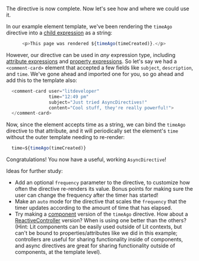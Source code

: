 The directive is now complete. Now let's see how and where we could use it.

In our example element template, we've been rendering the `timeAgo` directive
into a [child expression](/docs/templates/expressions/#child-expressions) as a
string:

```ts
      <p>This page was rendered ${timeAgo(timeCreated)}.</p>
```

However, our directive can be used in _any_ expression type, including
[attribute expressions](/docs/templates/expressions/#attribute-expressions) and
[property expressions](/docs/templates/expressions/#property-expressions). So
let's say we had a `<comment-card>` element that accepted a few fields like
`subject`, `description`, and `time`. We've gone ahead and imported one for you,
so go ahead and add this to the template also:

```ts
  <comment-card user="litdeveloper"
                time="12:49 pm"
                subject="Just tried AsyncDirectives!"
                content="Cool stuff, they're really powerful!">
  </comment-card>
```

Now, since the element accepts time as a string, we can bind the `timeAgo`
directive to that attribute, and it will periodically set the element's
`time` without the outer template needing to re-render:

```ts
  time=${timeAgo(timeCreated)}
```

Congratulations! You now have a useful, working `AsyncDirective`!

Ideas for further study:
* Add an optional `frequency` parameter to the directive, to customize how
  often the directive re-renders its value. Bonus points for making sure the
  user can change the frequency after the timer has started!
* Make an `auto` mode for the directive that scales the `frequency` that the
  timer updates according to the amount of time that has elapsed.
* Try making a [component](/docs/components/overview/) version of the `timeAgo`
  directive. How about a [ReactiveController](/docs/composition/controllers/)
  version? When is using one better than the others?  (Hint: Lit components can
  be easily used outside of Lit contexts, but can't be bound to
  properties/attributes like we did in this example; controllers are useful for
  sharing functionality inside of components, and async directives are great for
  sharing functionality outside of components, at the template level).
